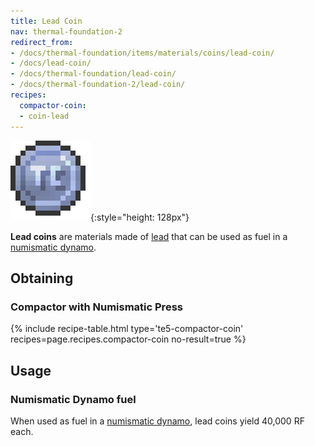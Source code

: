 ```yaml
---
title: Lead Coin
nav: thermal-foundation-2
redirect_from:
- /docs/thermal-foundation/items/materials/coins/lead-coin/
- /docs/lead-coin/
- /docs/thermal-foundation/lead-coin/
- /docs/thermal-foundation-2/lead-coin/
recipes:
  compactor-coin:
  - coin-lead
---
```


![Lead coin](/assets/images/thermal-foundation-2/coin-lead.png){:style="height: 128px"}


**Lead coins** are materials made of [lead](/docs/1.12/thermal-foundation-2/lead-ingot/) that can be used
as fuel in a [numismatic dynamo](/docs/1.12/thermal-expansion-5/numismatic-dynamo/).


Obtaining
---------

### Compactor with Numismatic Press
{% include recipe-table.html type='te5-compactor-coin' recipes=page.recipes.compactor-coin no-result=true %}


Usage
-----

### Numismatic Dynamo fuel
When used as fuel in a [numismatic dynamo](/docs/1.12/thermal-expansion-5/numismatic-dynamo/), lead coins
yield 40,000 RF each.
